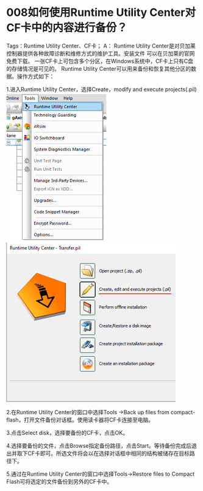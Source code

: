 # 008如何使用Runtime Utility Center对CF卡中的内容进行备份？
Tags：Runtime Utility Center、CF卡；
A：
Runtime Utility Center是对贝加莱控制器提供各种故障诊断和维修方式的维护工具。安装文件
可以在贝加莱的官网免费下载。
一张CF卡上可包含多个分区，在Windows系统中，CF卡上只有C盘的存储情况是可见的。
Runtime Utility Center可以用来备份和恢复其他分区的数据。操作方式如下：

1.进入Runtime Utility Center，选择Create，modify and execute projects(.pil)
![Img](./FILES/008如何使用Runtime%20Utility%20Center对CF卡中的内容进行备份？.md/img-20220528211946.png)
![Img](./FILES/008如何使用Runtime%20Utility%20Center对CF卡中的内容进行备份？.md/img-20220528211949.png)

2.在Runtime Utility Center的窗口中选择Tools →Back up files from compact-flash，打开文件备份对话框。使用读卡器将CF卡连接至电脑。

3.点击Select disk，选择要备份的CF卡，点击OK。

4.选择要备份的文件，点击Browse指定备份路径，点击Start。等待备份完成后退出并取下CF卡即可。所选文件将会以在选择对话框中相同的结构被储存在目标路径下。

5.通过在Runtime Utility Center的窗口中选择Tools→Restore files to Compact Flash可将选定的文件备份到另外的CF卡中。